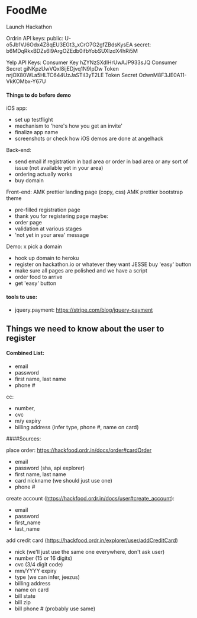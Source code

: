 FoodMe
======

Launch Hackathon


Ordrin API keys:
public: U-o5Jb1VJ6Odx4Z8qEU3EGt3_xCrO7G2gfZBdsKysEA
secret: b6MDqRkxBDZs6l9ArgOZEdb0ifbYobSUXlzdX4hRi5M

Yelp API Keys:
Consumer Key  hZYNzSXdlHrUwAJP933sJQ
Consumer Secret giNKpzUwVQxI8ijEDjvq1N9IpDw
Token nrjOX80WLa5HLTC644UzJaSTiI3yT2LE
Token Secret  OdwnM8F3JE0A11-VkKOMbx-Y67U


#### Things to do before demo
iOS app:
- set up testflight
- mechanism to 'here's how you get an invite'
- finalize app name
- screenshots or check how iOS demos are done at angelhack

Back-end:
- send email if registration in bad area or order in bad area or any sort of issue (not available yet in your area)
- ordering actually works
- buy domain

Front-end:
AMK prettier landing page (copy, css)
AMK prettier bootstrap theme
- pre-filled registration page
- thank you for registering page
maybe:
- order page
- validation at various stages
- 'not yet in your area' message

Demo:
x pick a domain
- hook up domain to heroku
- register on hackathon.io or whatever they want
JESSE buy 'easy' button
- make sure all pages are polished and we have a script
- order food to arrive
- get 'easy' button

#### tools to use:
- jquery.payment: https://stripe.com/blog/jquery-payment


Things we need to know about the user to register
-------------------------------------------------
#### Combined List:
- email
- password
- first name, last name
- phone #

cc:
- number,
- cvc
- m/y expiry
- billing address
(infer type, phone #, name on card)

####Sources:

place order: https://hackfood.ordr.in/docs/order#cardOrder
- email
- password (sha, api explorer)
- first name, last name
- card nickname (we should just use one)
- phone #

create account (https://hackfood.ordr.in/docs/user#create_account):
- email
- password
- first_name
- last_name

add credit card (https://hackfood.ordr.in/explorer/user/addCreditCard)
- nick (we'll just use the same one everywhere, don't ask user)
- number (15 or 16 digits)
- cvc (3/4 digit code)
- mm/YYYY expiry
- type (we can infer, jeezus)
- billing address
- name on card
- bill state
- bill zip
- bill phone # (probably use same)



